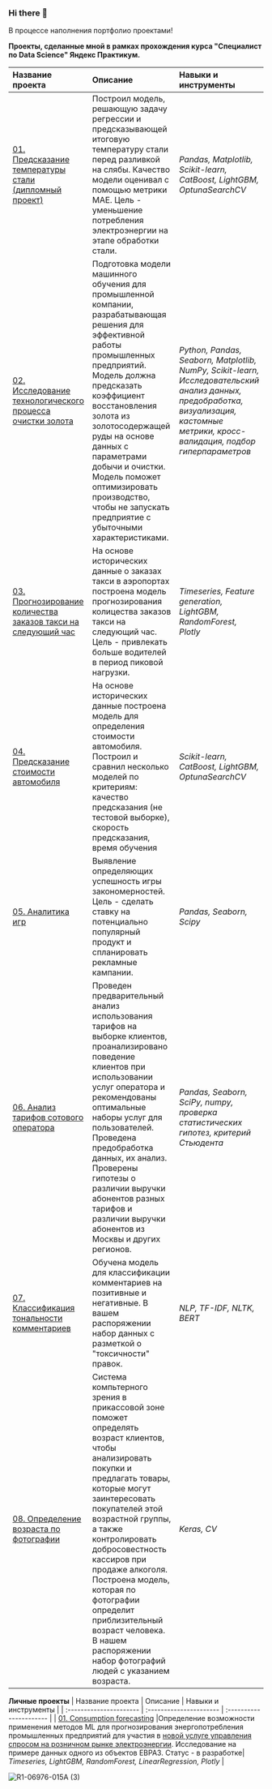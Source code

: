 ### Hi there 👋
В процессе наполнения портфолио проектами!



**Проекты, сделанные мной в рамках прохождения курса "Специалист по Data Science" Яндекс Практикум.**

| Название проекта | Описание | Навыки и инструменты | 
| :---------------------- | :---------------------- | :---------------------- |
| [01. Предсказание температуры стали (дипломный проект)](https://nbviewer.org/github/wnttoknow/yandex_practicum_projects/blob/main/%D0%9F%D1%80%D0%BE%D0%B3%D0%BD%D0%BE%D0%B7%D0%B8%D1%80%D0%BE%D0%B2%D0%B0%D0%BD%D0%B8%D0%B5%20%D1%82%D0%B5%D0%BC%D0%BF%D0%B5%D1%80%D0%B0%D1%82%D1%83%D1%80%D1%8B%20%D1%81%D1%82%D0%B0%D0%BB%D0%B8/final_project_steel_done.ipynb) |Построил модель, решающую задачу регрессии и предсказывающей итоговую температуру стали перед разливкой на слябы. Качество модели оценивал с помощью метрики MAE. Цель - уменьшение потребления электроэнергии на этапе обработки стали.|*Pandas, Matplotlib, Scikit-learn, CatBoost, LightGBM, OptunaSearchCV* |
| [02. Исследование технологического процесса очистки золота](https://github.com/wnttoknow/yandex_practicum_projects/blob/main/%D0%98%D1%81%D1%81%D0%BB%D0%B5%D0%B4%D0%BE%D0%B2%D0%B0%D0%BD%D0%B8%D0%B5%20%D1%82%D0%B5%D1%85%D0%BD%D0%BE%D0%BB%D0%BE%D0%B3%D0%B8%D1%87%D0%B5%D1%81%D0%BA%D0%BE%D0%B3%D0%BE%20%D0%BF%D1%80%D0%BE%D1%86%D0%B5%D1%81%D1%81%D0%B0%20%D0%BE%D1%87%D0%B8%D1%81%D1%82%D0%BA%D0%B8%20%D0%B7%D0%BE%D0%BB%D0%BE%D1%82%D0%B0/gold_pred.ipynb) |Подготовка модели машинного обучения для промышленной компании, разрабатывающая решения для эффективной работы промышленных предприятий. Модель должна предсказать коэффициент восстановления золота из золотосодержащей руды на основе данных с параметрами добычи и очистки. Модель поможет оптимизировать производство, чтобы не запускать предприятие с убыточными характеристиками.| *Python, Pandas, Seaborn, Matplotlib, NumPy, Scikit-learn, Исследовательский анализ данных, предобработка, визуализация, кастомные метрики, кросс-валидация, подбор гиперпараметров* |
| [03. Прогнозирование количества заказов такси на следующий час](https://github.com/wnttoknow/yandex_practicum_projects/blob/main/%D0%9F%D1%80%D0%BE%D0%B3%D0%BD%D0%BE%D0%B7%D0%B8%D1%80%D0%BE%D0%B2%D0%B0%D0%BD%D0%B8%D0%B5%20%D0%B7%D0%B0%D0%BA%D0%B0%D0%B7%D0%BE%D0%B2%20%D1%82%D0%B0%D0%BA%D1%81%D0%B8/time_series_taxi.ipynb) |На основе исторических данные о заказах такси в аэропортах построена модель прогнозирования колицества заказов такси на следующий час. Цель - привлекать больше водителей в период пиковой нагрузки.|*Timeseries, Feature generation, LightGBM, RandomForest, Plotly* |
| [04. Предсказание стоимости автомобиля](https://github.com/wnttoknow/yandex_practicum_projects/blob/main/%D0%9F%D1%80%D0%B5%D0%B4%D1%81%D0%BA%D0%B0%D0%B7%D0%B0%D0%BD%D0%B8%D0%B5%20%D1%81%D1%82%D0%BE%D0%B8%D0%BC%D0%BE%D1%81%D1%82%D0%B8%20%D0%B0%D0%B2%D1%82%D0%BE%D0%BC%D0%BE%D0%B1%D0%B8%D0%BB%D1%8F/boosting_auto.ipynb) |На основе исторических данные построена модель для определения стоимости автомобиля. Построил и сравнил несколько моделей по критериям: качество предсказания (не тестовой выборке), скорость предсказания, время обучения|*Scikit-learn, CatBoost, LightGBM, OptunaSearchCV* |
| [05. Аналитика игр](https://nbviewer.org/github/wnttoknow/yandex_practicum_projects/blob/main/%D0%90%D0%BD%D0%B0%D0%BB%D0%B8%D1%82%D0%B8%D0%BA%D0%B0%20%D0%B8%D0%B3%D1%80/games_analytics.ipynb) |Выявление определяющих успешность игры закономерностей. Цель - сделать ставку на потенциально популярный продукт и спланировать рекламные кампании.| *Pandas, Seaborn, Scipy* |
| [06. Анализ тарифов сотового оператора](https://nbviewer.org/github/wnttoknow/yandex_practicum_projects/blob/main/%D0%90%D0%BD%D0%B0%D0%BB%D0%B8%D0%B7%20%D1%82%D0%B0%D1%80%D0%B8%D1%84%D0%BE%D0%B2%20%D1%81%D0%BE%D1%82%D0%BE%D0%B2%D0%BE%D0%B3%D0%BE%20%D0%BE%D0%BF%D0%B5%D1%80%D0%B0%D1%82%D0%BE%D1%80%D0%B0/mobile_plans_analytics.ipynb) |Проведен предварительный анализ использования тарифов на выборке клиентов, проанализировано поведение клиентов при использовании услуг оператора и рекомендованы оптимальные наборы услуг для пользователей. Проведена предобработка данных, их анализ. Проверены гипотезы о различии выручки абонентов разных тарифов и различии выручки абонентов из Москвы и других регионов.| *Pandas, Seaborn, SciPy, numpy, проверка статистических гипотез, критерий Стьюдента* |
| [07. Классификация тональности комментариев](https://nbviewer.org/github/wnttoknow/yandex_practicum_projects/blob/main/%D0%9A%D0%BB%D0%B0%D1%81%D1%81%D0%B8%D1%84%D0%B8%D0%BA%D0%B0%D1%86%D0%B8%D1%8F%20%D1%82%D0%BE%D0%BD%D0%B0%D0%BB%D1%8C%D0%BD%D0%BE%D1%81%D1%82%D0%B8%20%D0%BA%D0%BE%D0%BC%D0%BC%D0%B5%D0%BD%D1%82%D0%B0%D1%80%D0%B8%D0%B5%D0%B2/toxic_comments.ipynb) |Обучена модель для классификации комментариев на позитивные и негативные. В вашем распоряжении набор данных с разметкой о "токсичности" правок.| *NLP, TF-IDF, NLTK, BERT* |
| [08. Определение возраста по фотографии](https://github.com/wnttoknow/yandex_practicum_projects/blob/main/%D0%9E%D0%BF%D1%80%D0%B5%D0%B4%D0%B5%D0%BB%D0%B5%D0%BD%D0%B8%D0%B5%20%D0%B2%D0%BE%D0%B7%D1%80%D0%B0%D1%81%D1%82%D0%B0%20%D0%BF%D0%BE%20%D1%84%D0%BE%D1%82%D0%BE%D0%B3%D1%80%D0%B0%D1%84%D0%B8%D0%B8/age_recognition_NN_keras.ipynb) | Система компьтерного зрения в прикассовой зоне поможет определять возраст клиентов, чтобы анализировать покупки и предлагать товары, которые могут заинтересовать покупателей этой возрастной группы, а также контролировать добросовестность кассиров при продаже алкоголя. Построена модель, которая по фотографии определит приблизительный возраст человека. В нашем распоряжении набор фотографий людей с указанием возраста.| *Keras, CV* |




**Личные проекты**
| Название проекта | Описание | Навыки и инструменты | 
| :---------------------- | :---------------------- | :---------------------- |
| [01. Consumption forecasting](https://github.com/wnttoknow/pet_projects/blob/main/consumption_forecasting/consumption_forecast_evraz.ipynb) |Определение возможности применения методов ML для прогнозирования энергопотребления промышленных предприятий для участия в [новой услуге управления спросом на розничном рынке электроэнергии](https://demand-response.ru/). Исследование на примере данных одного из объектов ЕВРАЗ. Статус - в разработке| *Timeseries, LightGBM, RandomForest, LinearRegression, Plotly* |

![R1-06976-015A (3)](https://user-images.githubusercontent.com/99603547/189730079-ad91fd79-1a99-4311-aac3-269358a06240.jpg)

<!--
**wnttoknow/wnttoknow** is a ✨ _special_ ✨ repository because its `README.md` (this file) appears on your GitHub profile.

Here are some ideas to get you started:

- 🔭 I’m currently working on ...
- 🌱 I’m currently learning ...
- 👯 I’m looking to collaborate on ...
- 🤔 I’m looking for help with ...
- 💬 Ask me about ...
- 📫 How to reach me: ...
- 😄 Pronouns: ...
- ⚡ Fun fact: ...
-->

